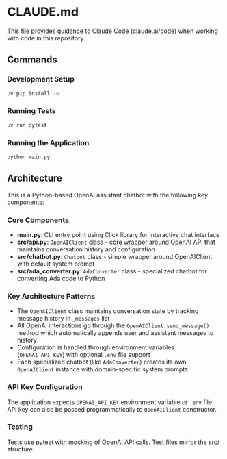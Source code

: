 # CLAUDE.md

This file provides guidance to Claude Code (claude.ai/code) when working with code in this repository.

## Commands

### Development Setup
```bash
uv pip install -e .
```

### Running Tests
```bash
uv run pytest
```

### Running the Application
```bash
python main.py
```

## Architecture

This is a Python-based OpenAI assistant chatbot with the following key components:

### Core Components
- **main.py**: CLI entry point using Click library for interactive chat interface
- **src/api.py**: `OpenAIClient` class - core wrapper around OpenAI API that maintains conversation history and configuration
- **src/chatbot.py**: `Chatbot` class - simple wrapper around OpenAIClient with default system prompt
- **src/ada_converter.py**: `AdaConverter` class - specialized chatbot for converting Ada code to Python

### Key Architecture Patterns
- The `OpenAIClient` class maintains conversation state by tracking message history in `_messages` list
- All OpenAI interactions go through the `OpenAIClient.send_message()` method which automatically appends user and assistant messages to history
- Configuration is handled through environment variables (`OPENAI_API_KEY`) with optional `.env` file support
- Each specialized chatbot (like `AdaConverter`) creates its own `OpenAIClient` instance with domain-specific system prompts

### API Key Configuration
The application expects `OPENAI_API_KEY` environment variable or `.env` file. API key can also be passed programmatically to `OpenAIClient` constructor.

### Testing
Tests use pytest with mocking of OpenAI API calls. Test files mirror the src/ structure.